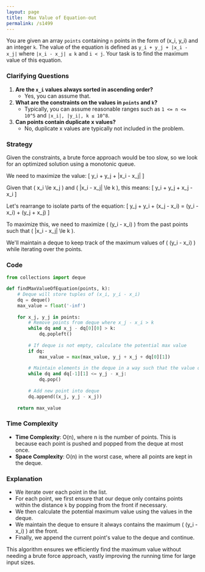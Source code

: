 ```yaml
---
layout: page
title:  Max Value of Equation-out
permalink: /s1499
---
```

You are given an array `points` containing `n` points in the form of (x_i, y_i) and an integer `k`. The value of the equation is defined as `y_i + y_j + |x_i - x_j|` where `|x_i - x_j| ≤ k` and `i < j`. Your task is to find the maximum value of this equation.

### Clarifying Questions
1. **Are the `x_i` values always sorted in ascending order?**
   - Yes, you can assume that.
2. **What are the constraints on the values in `points` and `k`?**
   - Typically, you can assume reasonable ranges such as `1 <= n <= 10^5` and `|x_i|, |y_i|, k ≤ 10^8`.
3. **Can points contain duplicate x values?**
   - No, duplicate x values are typically not included in the problem.

### Strategy
Given the constraints, a brute force approach would be too slow, so we look for an optimized solution using a monotonic queue.

We need to maximize the value:
\[ y_i + y_j + |x_i - x_j| \]

Given that \( x_i \le x_j \) and \( |x_i - x_j| \le k \), this means:
\[ y_i + y_j + x_j - x_i \]

Let's rearrange to isolate parts of the equation:
\[ y_j + y_i + (x_j - x_i) = (y_i - x_i) + (y_j + x_j) \]

To maximize this, we need to maximize \( (y_i - x_i) \) from the past points such that \( |x_i - x_j| \le k \).

We'll maintain a deque to keep track of the maximum values of \( (y_i - x_i) \) while iterating over the points.

### Code
```python
from collections import deque

def findMaxValueOfEquation(points, k):
    # Deque will store tuples of (x_i, y_i - x_i)
    dq = deque()
    max_value = float('-inf')
    
    for x_j, y_j in points:
        # Remove points from deque where x_j - x_i > k
        while dq and x_j - dq[0][0] > k:
            dq.popleft()
        
        # If deque is not empty, calculate the potential max value
        if dq:
            max_value = max(max_value, y_j + x_j + dq[0][1])
        
        # Maintain elements in the deque in a way such that the value of y_i - x_i is maximized at the front
        while dq and dq[-1][1] <= y_j - x_j:
            dq.pop()
        
        # Add new point into deque
        dq.append((x_j, y_j - x_j))
    
    return max_value
```

### Time Complexity
- **Time Complexity**: O(n), where n is the number of points. This is because each point is pushed and popped from the deque at most once.
- **Space Complexity**: O(n) in the worst case, where all points are kept in the deque.

### Explanation
- We iterate over each point in the list.
- For each point, we first ensure that our deque only contains points within the distance `k` by popping from the front if necessary.
- We then calculate the potential maximum value using the values in the deque.
- We maintain the deque to ensure it always contains the maximum \( (y_i - x_i) \) at the front.
- Finally, we append the current point's value to the deque and continue.

This algorithm ensures we efficiently find the maximum value without needing a brute force approach, vastly improving the running time for large input sizes.